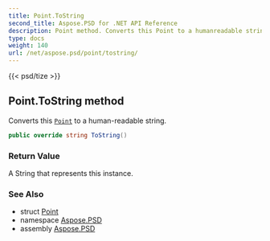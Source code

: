```yaml
---
title: Point.ToString
second_title: Aspose.PSD for .NET API Reference
description: Point method. Converts this Point to a humanreadable string
type: docs
weight: 140
url: /net/aspose.psd/point/tostring/
---
```

{{< psd/tize >}}
## Point.ToString method

Converts this [`Point`](../) to a human-readable string.

```csharp
public override string ToString()
```

### Return Value

A String that represents this instance.

### See Also

* struct [Point](../)
* namespace [Aspose.PSD](../../point/)
* assembly [Aspose.PSD](../../../)


